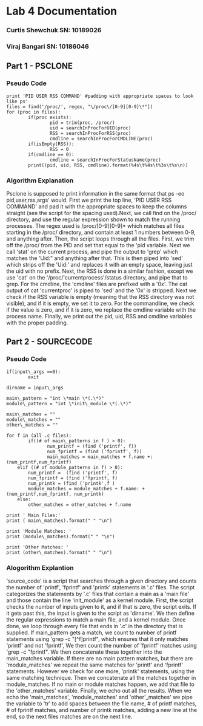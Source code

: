 # Lab 4 Documentation
### Curtis Shewchuk SN: 10189026
### Viraj Bangari   SN: 10186046

## Part 1 - PSCLONE

### Pseudo Code
```
print 'PID USER RSS COMMAND' #padding with appropriate spaces to look like ps'
files = find('/proc/', regex, "\/proc\/[0-9][0-9]\*"])
for (proc in files):
        if(proc exists):
                pid = trim(proc, /proc/)
                uid = searchInProcForUID(proc)
                RSS = searchInProcForRSS(proc)
                cmdline = searchInProcForCMDLINE(proc)
        if(isEmpty(RSS)):
                RSS = 0 
        if(cmdline == 0):
                cmdline = searchInProcForStatusName(proc)
        print((pid, uid, RSS, cmdline).format(%4s\t%4s\t%3s\t%s\n))
```
### Algorithm Explanation
Psclone is supposed to print information in the same format that ps -eo pid,user,rss,args' would. First we print the top line, 'PID USER RSS COMMAND' and pad it with the appropriate spaces to keep the columns straight (see the script for the spacing used).Next, we call find on the /proc/ directory, and use the regular expression shown to match the running processes. The regex used is \/proc\/[0-9][0-9]\* which matches all files starting in the /proc/ directory, and contain at least 1 numbers between 0-9, and anything after. Then, the script loops through all the files. First, we trim off the /proc/ from the PID and set that equal to the 'pid variable. Next we call 'stat' on the current process, and pipe the output to 'grep' which matches the 'Uid:" and anything after that. This is then piped into 'sed' which strips off the 'Uid:' and replaces it with an empty space, leaving just the uid with no prefix. Next, the RSS is done in a similar fashion, except we use 'cat' on the '/proc/'currentprocess'/status directory, and pipe that to grep. For the cmdline, the 'cmdline' files are prefixed with a '0x'. The cat output of cat 'currentproc' is piped to 'sed' and the '0x' is stripped. Next we check if the RSS variable is empty (meaning that the RSS directory was not visible), and if it is empty, we set it to zero. For the commandline, we check if the value is zero, and if it is zero, we replace the cmdline variable with the process name. Finally, we print out the pid, uid, RSS and cmdline variables with the proper padding.  
## Part 2 - SOURCECODE

### Pseudo Code
```
if(input\_args ==0):
        exit 

dirname = input\_args

main\_pattern = "int \*main \*(.\*)"
module\_pattern = "int \*init\_module \*(.\*)"

main\_matches = ""
module\_matches = ""
other\_matches = ""

for f in (all .c files):
        if((# of main\_patterns in f ) > 0):
               num_printf = (find ('printf', f))
               num_fprintf = (find ('fprintf', f))
               main_matches = main_matches + f.name +:(num_printf,num_fprintf)
    elif ((# of module_patterns in f) > 0):
        num_printf =  (find ('printf', f)
        num_fprintf = (find ('fprintf, f)
        num_printk = (find ('printk',f )
        module_matches = module_matches + f.name: + (num_printf,num_fprintf, num_printk) 
    else:
        other_matches = other_matches + f.name

print ' Main Files:'
print ( main\_matches).format(" " "\n")

print 'Module Matches: '
print (module\_matches).format(" " "\n")

print 'Other Matches: '
print (other\_matches).format(" " "\n")
```
### Alogorithm Explantion
'source\_code' is a script that searches through a given directory and counts the number of 'printf', 'fprintf' and 'printk' statements in '.c' files. The script categorizes the statements by '.c' files that contain a main as a 'main file' and those contain the line 'init\_module' as a kernel module. First, the script checks the number of inputs given to it, and if that is zero, the script exits. If it gets past this, the input is given to the script as 'dirname'. We then define the regular expressions to match a main file, and a kernel module. Once done, we loop through every file that ends in '.c'  in the directory that is supplied. If main\_pattern gets a match, we count to number of printf statements using 'grep -c "\[^f\]printf", which ensures that it only matches 'printf' and not 'fprintf', We then count the number of 'fprintf' matches using 'grep -c "fprintf". We then concatenate these together into the main\_matches variable. If there are no main pattern matches, but there are 'module\_matches' we repeat the same matches for 'printf' and 'fprintf' statements. However we check for one more, 'printk' statements, using the same matching technique. Then we concatenate all the matches together in module\_matches. If no main or module matches happen, we add that file to the 'other\_matches' variable. Finally, we echo out all the results. When we echo the 'main\_matches', 'module\_matches' and 'other'\_matches' we pipe the variable to 'tr' to add spaces between the file name, # of printf matches, # of fprintf matches, and number of printk matches, adding a new line at the end, so the next files matches are on the next line.


